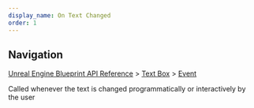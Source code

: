 ```yaml
---
display_name: On Text Changed
order: 1
---
```

## Navigation

[Unreal Engine Blueprint API Reference](https://dev.epicgames.com/documentation/en-us/unreal-engine/BlueprintAPI) > [Text Box](https://dev.epicgames.com/documentation/en-us/unreal-engine/BlueprintAPI/TextBox) > [Event](https://dev.epicgames.com/documentation/en-us/unreal-engine/BlueprintAPI/TextBox/Event)

Called whenever the text is changed programmatically or interactively by the user
